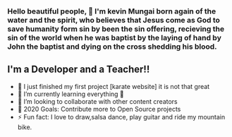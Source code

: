 ### Hello beautiful people, 👋 I'm kevin Mungai born again of the water and the spirit, who believes that Jesus come as God to save humanity form sin by been the sin offering, recieving the sin of the world when he was baptist by the laying of hand by John the baptist and dying on  the cross shedding his blood.

## I'm a Developer and a Teacher!!

- 🔭 I just finished my first project [karate website] it is not that great
- 🌱 I’m currently learning everything 🤣
- 👯 I’m looking to collaborate with other content creators
- 🥅 2020 Goals: Contribute more to Open Source projects
- ⚡ Fun fact: I love to draw,salsa dance, play guitar and ride my mountain bike. 


<br />
